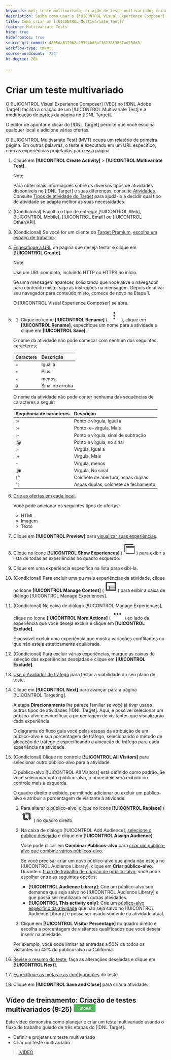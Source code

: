 ```yaml
---
keywords: mvt; teste multivariado; criação de teste multivariado; criação de teste multivariado; criar mvt; criação de mvt; como mvt; como fazer teste multivariado
description: Saiba como usar o [!UICONTROL Visual Experience Composer] (VEC) no  [!DNL Adobe Target] para criar um [!UICONTROL Multivariate Test] (MVT).
title: Como criar um [!UICONTROL Multivariate Test]?
feature: Multivariate Tests
hide: true
hidefromtoc: true
source-git-commit: 4805da617962e29794bd3af16138f3887ad250d0
workflow-type: tm+mt
source-wordcount: '724'
ht-degree: 26%

---
```


# Criar um teste multivariado

O [!UICONTROL Visual Experience Composer] (VEC) no [!DNL Adobe Target] facilita a criação de um [!UICONTROL Multivariate Test] e a modificação de partes da página no [!DNL Target].

O editor de apontar e clicar do [!DNL Target] permite que você escolha qualquer local e adicione várias ofertas.

O [!UICONTROL Multivariate Test] (MVT) ocupa um relatório de primeira página. Em outras palavras, o teste é executado em um URL específico, com as experiências projetadas para essa página.

1. Clique em **[!UICONTROL Create Activity]** > **[!UICONTROL Multivariate Test]**.

   >[!NOTE]
   >
   >Para obter mais informações sobre os diversos tipos de atividades disponíveis no [!DNL Target] e suas diferenças, consulte [Atividades](/help/main/c-activities/activities.md#concept_D317A95A1AB54674BA7AB65C7985BA03). Consulte [Tipos de atividade do Target](/help/main/c-activities/target-activities-guide.md) para ajudá-lo a decidir qual tipo de atividade se adapta melhor as suas necessidades.

1. (Condicional) Escolha o tipo de entrega: [!UICONTROL Web], [!UICONTROL Mobile], [!UICONTROL Email] ou [!UICONTROL Other/API].

1. (Condicional) Se você for um cliente do [Target Premium](/help/main/c-intro/intro.md#premium), [escolha um espaço de trabalho](/help/main/administrating-target/c-user-management/property-channel/property-channel.md).

1. [Especifique a URL](/help/main/c-activities/c-multivariate-testing/t-create-multivariate-test/url.md#concept_C12E4A85FF3B4E518E3110F6CF1AF9C0) da página que deseja testar e clique em **[!UICONTROL Create]**.

   >[!NOTE]
   >
   >Use um URL completo, incluindo HTTP ou HTTPS no início.

   Se uma mensagem aparecer, solicitando que você ative o navegador para conteúdo misto, siga as instruções na mensagem. Depois de ativar seu navegador para conteúdo misto, comece de novo na Etapa 1.

   O [!UICONTROL Visual Experience Composer] se abre.

1. 
   1. Clique no ícone **[!UICONTROL Rename]** ( ![Ícone Renomear](/help/main/assets/icons/MoreSmallListVert.svg) ), clique em **[!UICONTROL Rename]**, especifique um nome para a atividade e clique em **[!UICONTROL Save]**.

   O nome da atividade não pode começar com nenhum dos seguintes caracteres:

   | Caractere | Descrição |
   |--- |--- |
   | `=` | Igual a |
   | `+` | Plus |
   | `-` | menos |
   | `@` | Sinal de arroba |

   O nome da atividade não pode conter nenhuma das sequências de caracteres a seguir:

   | Sequência de caracteres | Descrição |
   |--- |--- |
   | ;= | Ponto e vírgula, Igual a |
   | ;+ | Ponto-e-vírgula, Mais |
   | ;- | Ponto e vírgula, sinal de subtração |
   | ;@ | Ponto e vírgula, no sinal |
   | ,= | Vírgula, Igual a |
   | ,+ | Vírgula, Mais |
   | - | Vírgula, menos |
   | ,@ | Vírgula, No sinal |
   | `[`&quot; | Colchete de abertura, aspas duplas |
   | &quot;`]` | Aspas duplas, colchete de fechamento |

1. [Crie as ofertas em cada local](/help/main/c-activities/c-multivariate-testing/t-create-multivariate-test/add-offers.md#concept_DCE6B45C30F7419B8EC17AFDEE8D8AA6).

   Você pode adicionar os seguintes tipos de ofertas:

   * HTML
   * Imagem
   * Texto

1. Clique em **[!UICONTROL Preview]** para [visualizar suas experiências](/help/main/c-activities/c-multivariate-testing/t-create-multivariate-test/preview-experiences.md).

1. Clique no ícone **[!UICONTROL Show Experiences]** ( ![Ícone Mostrar experiências](/help/main/assets/icons/WebPages.svg) ) para exibir a lista de todas as experiências no quadro esquerdo.

1. Clique em uma experiência específica na lista para exibi-la.

1. (Condicional) Para excluir uma ou mais experiências da atividade, clique no ícone **[!UICONTROL Manage Content]** ( ![Ícone Gerenciar Experiências](/help/main/assets/icons/Experience.svg) ) para exibir a caixa de diálogo [!UICONTROL Manage Experiences].

1. (Condicional) Na caixa de diálogo [!UICONTROL Manage Experiences], clique no ícone **[!UICONTROL More Actions]** ( ![ícone Mais Ações](/help/main/assets/icons/MoreSmallList.svg) ) ao lado da experiência que você deseja excluir e clique em **[!UICONTROL Exclude]**.

   É possível excluir uma experiência que mostra variações conflitantes ou que não esteja esteticamente equilibrada.

1. (Condicional) Para excluir várias experiências, marque as caixas de seleção das experiências desejadas e clique em **[!UICONTROL Exclude]**.

1. [Use o Avaliador de tráfego](/help/main/c-activities/c-multivariate-testing/t-create-multivariate-test/traffic-estimator.md#task_71AA6922AFD447EA8C5E610A78ABA714) para testar a viabilidade do seu plano de teste.

1. Clique em **[!UICONTROL Next]** para avançar para a página [!UICONTROL Targeting].

   A etapa **Direcionamento** lhe parece familiar se você já tiver usado outros tipos de atividades [!DNL Target]. Aqui, é possível selecionar um público-alvo e especificar a porcentagem de visitantes que visualizarão cada experiência.

   O diagrama do fluxo guia você pelas etapas da atribuição de um público-alvo e sua porcentagem de tráfego, selecionando o método de alocação de tráfego e especificando a alocação de tráfego para cada experiência na atividade.

1. (Condicional) Clique no controle **[!UICONTROL All Visitors]** para selecionar outro público-alvo para a atividade.

   O público-alvo [!UICONTROL All Visitors] está definido como padrão. Se você selecionar outro público-alvo, o nome dele será exibido no controle mais à esquerda.

   O quadro direito é exibido, permitindo adicionar ou excluir um público-alvo e atribuir a porcentagem de visitante à atividade.

   1. Para alterar o público-alvo, clique no ícone **[!UICONTROL Replace]** ( ![Ícone Substituir](/help/main/assets/icons/Retweet.svg) ) no quadro direito.
   1. Na caixa de diálogo [!UICONTROL Add Audience], [selecione o público desejado](/help/main/c-activities/t-test-ab/t-test-create-ab/ab-audience.md) e clique em **[!UICONTROL Assign Audience]**.

      Você pode clicar em **Combinar Públicos-alvo** para [criar um público-alvo que combine vários públicos-alvo](/help/main/c-target/combining-multiple-audiences.md).

      Se você precisar criar um novo público-alvo que ainda não esteja no [!UICONTROL Audience Library], clique em **Criar público-alvo**. Durante o [fluxo de trabalho de criação de público-alvo](/help/main/c-target/c-audiences/audiences.md), você pode escolher entre as seguintes opções:

      * **[!UICONTROL Audience Library]**: Crie um público-alvo sob demanda que seja salvo no [!UICONTROL Audience Library] e que possa ser reutilizado em outras atividades.
      * **[!UICONTROL This activity only]**: Crie um [público-alvo específico da atividade](/help/main/c-target/creating-activity-only-audience.md) que não seja salvo no [!UICONTROL Audience Library] e possa ser usado somente na atividade atual.

   1. Clique em **[!UICONTROL Visitor Percentage]** no quadro direito e escolha a porcentagem de visitantes qualificados que você deseja inserir na atividade.

   Por exemplo, você pode limitar as entradas a 50% de todos os visitantes ou 45% do público-alvo na Califórnia.

1. [Revise o resumo do teste](/help/main/c-activities/c-multivariate-testing/t-create-multivariate-test/test-summary.md#reference_971AB225963A4DC18EEB5B0E20F0A4A7), faça as alterações desejadas e clique em **[!UICONTROL Next]**.

1. [Especifique as metas e as configurações](/help/main/c-activities/c-multivariate-testing/t-create-multivariate-test/goals-and-settings.md#reference_B25389FD6F3A4989801E740364B089CC) do teste.

1. Clique em **[!UICONTROL Save and Close]** para criar a atividade.

## Vídeo de treinamento: Criação de testes multivariados (9:25) ![Selo do tutorial](/help/main/assets/tutorial.png)

Este vídeo demonstra como planejar e criar um teste multivariado usando o fluxo de trabalho guiado de três etapas do [!DNL Target].

* Definir e projetar um teste multivariado
* Criar um teste multivariado

>[!VIDEO](https://video.tv.adobe.com/v/17395)

